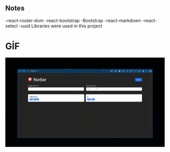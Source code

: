 ## Notes



-react-router-dom
-react-bootstrap
-Bootstrap
-react-markdown
-react-select
-uuid
Libraries were used in this project

# GİF

<img src="screen.gif"/>

